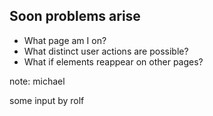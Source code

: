 ## Soon problems arise

- What page am I on?
- What distinct user actions are possible?
- What if elements reappear on other pages?

note:
michael

some input by rolf
